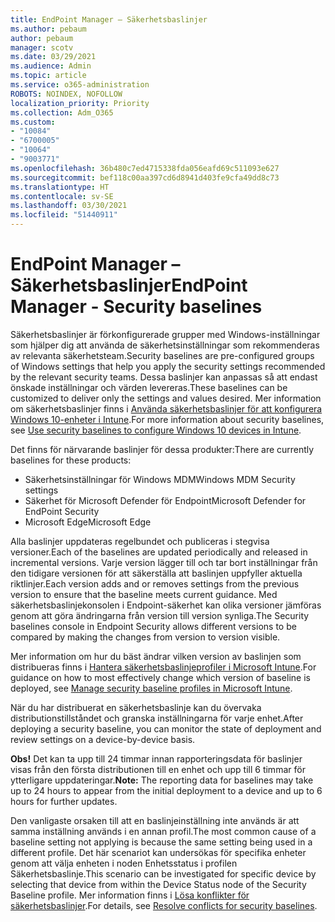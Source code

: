 ```yaml
---
title: EndPoint Manager – Säkerhetsbaslinjer
ms.author: pebaum
author: pebaum
manager: scotv
ms.date: 03/29/2021
ms.audience: Admin
ms.topic: article
ms.service: o365-administration
ROBOTS: NOINDEX, NOFOLLOW
localization_priority: Priority
ms.collection: Adm_O365
ms.custom:
- "10084"
- "6700005"
- "10064"
- "9003771"
ms.openlocfilehash: 36b480c7ed4715338fda056eafd69c511093e627
ms.sourcegitcommit: bef118c00aa397cd6d8941d403fe9cfa49dd8c73
ms.translationtype: HT
ms.contentlocale: sv-SE
ms.lasthandoff: 03/30/2021
ms.locfileid: "51440911"
---
```

# <a name="endpoint-manager---security-baselines"></a><span data-ttu-id="a539c-102">EndPoint Manager – Säkerhetsbaslinjer</span><span class="sxs-lookup"><span data-stu-id="a539c-102">EndPoint Manager - Security baselines</span></span>

<span data-ttu-id="a539c-103">Säkerhetsbaslinjer är förkonfigurerade grupper med Windows-inställningar som hjälper dig att använda de säkerhetsinställningar som rekommenderas av relevanta säkerhetsteam.</span><span class="sxs-lookup"><span data-stu-id="a539c-103">Security baselines are pre-configured groups of Windows settings that help you apply the security settings recommended by the relevant security teams.</span></span> <span data-ttu-id="a539c-104">Dessa baslinjer kan anpassas så att endast önskade inställningar och värden levereras.</span><span class="sxs-lookup"><span data-stu-id="a539c-104">These baselines can be customized to deliver only the settings and values desired.</span></span> <span data-ttu-id="a539c-105">Mer information om säkerhetsbaslinjer finns i [Använda säkerhetsbaslinjer för att konfigurera Windows 10-enheter i Intune](https://docs.microsoft.com/mem/intune/protect/security-baselines).</span><span class="sxs-lookup"><span data-stu-id="a539c-105">For more information about security baselines, see [Use security baselines to configure Windows 10 devices in Intune](https://docs.microsoft.com/mem/intune/protect/security-baselines).</span></span>

<span data-ttu-id="a539c-106">Det finns för närvarande baslinjer för dessa produkter:</span><span class="sxs-lookup"><span data-stu-id="a539c-106">There are currently baselines for these products:</span></span>

- <span data-ttu-id="a539c-107">Säkerhetsinställningar för Windows MDM</span><span class="sxs-lookup"><span data-stu-id="a539c-107">Windows MDM Security settings</span></span>
- <span data-ttu-id="a539c-108">Säkerhet för Microsoft Defender för Endpoint</span><span class="sxs-lookup"><span data-stu-id="a539c-108">Microsoft Defender for EndPoint Security</span></span>
- <span data-ttu-id="a539c-109">Microsoft Edge</span><span class="sxs-lookup"><span data-stu-id="a539c-109">Microsoft Edge</span></span>

<span data-ttu-id="a539c-110">Alla baslinjer uppdateras regelbundet och publiceras i stegvisa versioner.</span><span class="sxs-lookup"><span data-stu-id="a539c-110">Each of the baselines are updated periodically and released in incremental versions.</span></span> <span data-ttu-id="a539c-111">Varje version lägger till och tar bort inställningar från den tidigare versionen för att säkerställa att baslinjen uppfyller aktuella riktlinjer.</span><span class="sxs-lookup"><span data-stu-id="a539c-111">Each version adds and or removes settings from the previous version to ensure that the baseline meets current guidance.</span></span> <span data-ttu-id="a539c-112">Med säkerhetsbaslinjekonsolen i Endpoint-säkerhet kan olika versioner jämföras genom att göra ändringarna från version till version synliga.</span><span class="sxs-lookup"><span data-stu-id="a539c-112">The Security baselines console in Endpoint Security allows different versions to be compared by making the changes from version to version visible.</span></span>

<span data-ttu-id="a539c-113">Mer information om hur du bäst ändrar vilken version av baslinjen som distribueras finns i [Hantera säkerhetsbaslinjeprofiler i Microsoft Intune](https://docs.microsoft.com/mem/intune/protect/security-baselines-configure).</span><span class="sxs-lookup"><span data-stu-id="a539c-113">For guidance on how to most effectively change which version of baseline is deployed, see [Manage security baseline profiles in Microsoft Intune](https://docs.microsoft.com/mem/intune/protect/security-baselines-configure).</span></span>

<span data-ttu-id="a539c-114">När du har distribuerat en säkerhetsbaslinje kan du övervaka distributionstillståndet och granska inställningarna för varje enhet.</span><span class="sxs-lookup"><span data-stu-id="a539c-114">After deploying a security baseline, you can monitor the state of deployment and review settings on a device-by-device basis.</span></span>

<span data-ttu-id="a539c-115">**Obs!** Det kan ta upp till 24 timmar innan rapporteringsdata för baslinjer visas från den första distributionen till en enhet och upp till 6 timmar för ytterligare uppdateringar.</span><span class="sxs-lookup"><span data-stu-id="a539c-115">**Note:** The reporting data for baselines may take up to 24 hours to appear from the initial deployment to a device and up to 6 hours for further updates.</span></span> 

<span data-ttu-id="a539c-116">Den vanligaste orsaken till att en baslinjeinställning inte används är att samma inställning används i en annan profil.</span><span class="sxs-lookup"><span data-stu-id="a539c-116">The most common cause of a baseline setting not applying is because the same setting being used in a different profile.</span></span> <span data-ttu-id="a539c-117">Det här scenariot kan undersökas för specifika enheter genom att välja enheten i noden Enhetsstatus i profilen Säkerhetsbaslinje.</span><span class="sxs-lookup"><span data-stu-id="a539c-117">This scenario can be investigated for specific device by selecting that device from within the Device Status node of the Security Baseline profile.</span></span> <span data-ttu-id="a539c-118">Mer information finns i [Lösa konflikter för säkerhetsbaslinjer](https://docs.microsoft.com/mem/intune/protect/security-baselines-monitor#resolve-conflicts-for-security-baselines).</span><span class="sxs-lookup"><span data-stu-id="a539c-118">For details, see [Resolve conflicts for security baselines](https://docs.microsoft.com/mem/intune/protect/security-baselines-monitor#resolve-conflicts-for-security-baselines).</span></span>